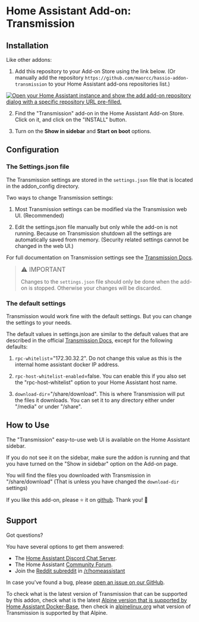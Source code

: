 # Home Assistant Add-on: Transmission

## Installation

Like other addons:

1. Add this repository to your Add-on Store using the link below. (Or manually add the repository `https://github.com/maorcc/hassio-addon-transmission` to your Home Assistant add-ons repositories list.)

[![Open your Home Assistant instance and show the add add-on repository dialog with a specific repository URL pre-filled.](https://my.home-assistant.io/badges/supervisor_add_addon_repository.svg)](https://my.home-assistant.io/redirect/supervisor_add_addon_repository/?repository_url=https%3A%2F%2Fgithub.com%2Fmaorcc%2Fhassio-addon-transmission)

2. Find the "Transmission" add-on in the Home Assistant Add-on Store. Click on it, and click on the "INSTALL" button.

3. Turn on the **Show in sidebar** and **Start on boot** options.


## Configuration

### The Settings.json file

The Transmission settings are stored in the `settings.json` file that is located in the addon_config directory.

Two ways to change Transmission settings:

1. Most Transmission settings can be modified via the Transmission web UI. (Recommended)

2. Edit the settings.json file manually but only while the add-on is not running. Because on Transmission shutdown all the settings are automatically saved from memory.  (Security related settings cannot be changed in the web UI.) 

For full documentation on Transmission settings see the [Transmission Docs].

> <big>⚠️ IMPORTANT</big>
>
> Changes to the `settings.json` file should only be done when the add-on is stopped.  Otherwise your changes will be discarded.

### The default settings

Transmission would work fine with the default settings. But you can change the settings to your needs.

The default values in settings.json are similar to the default values that are described in the official [Transmission Docs], except for the following defaults:

1. `rpc-whitelist`="172.30.32.2". Do not change this value as this is the internal home assistant docker IP address.

2. `rpc-host-whitelist-enabled`=false. You can enable this if you also set the "rpc-host-whitelist" option to your Home Assistant host name.

3. `download-dir`="/share/download". This is where Transmission will put the files it downloads.  You can set it to any directory either under "/media" or under "/share".


## How to Use

The "Transmission" easy-to-use web UI is available on the Home Assistant sidebar.

If you do not see it on the sidebar, make sure the addon is running and that you have turned on the "Show in sidebar" option on the Add-on page.

You will find the files you downloaded with Transmission in "/share/download" (That is unless you have changed the `download-dir` settings) 

If you like this add-on, please ⭐ it on [github](https://github.com/maorcc/hassio-addon-transmission). Thank you! 🙏


## Support

Got questions?

You have several options to get them answered:

- The [Home Assistant Discord Chat Server][discord].
- The Home Assistant [Community Forum][forum].
- Join the [Reddit subreddit][reddit] in [/r/homeassistant][reddit]

In case you've found a bug, please [open an issue on our GitHub][issue].

To check what is the latest version of Transmission that can be supported by this addon, check what is the latest [Alpine version that is supported by Home Assistant Docker-Base](https://github.com/home-assistant/docker-base/pkgs/container/aarch64-base#base-images), then check in [alpinelinux.org](https://pkgs.alpinelinux.org/packages?name=transmission&branch=edge&repo=&arch=x86_64&origin=&flagged=&maintainer=) what version of Transmission is supported by that Alpine.

[discord]: https://discord.gg/9H9uwXXEhJ
[forum]: https://community.home-assistant.io
[issue]: https://github.com/maorcc/hassio-addon-transmission/issues
[reddit]: https://reddit.com/r/homeassistant
[repository]: https://github.com/maorcc/hassio-addon-transmission
[Transmission Docs]: https://github.com/transmission/transmission/blob/main/docs/Editing-Configuration-Files.md#options
